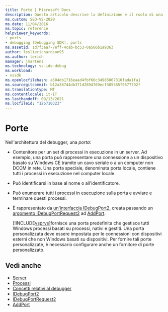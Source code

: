 ```yaml
---
title: Porte | Microsoft Docs
description: Questo articolo descrive la definizione e il ruolo di una porta nell'architettura del debugger in Visual Studio.
ms.custom: SEO-VS-2020
ms.date: 11/04/2016
ms.topic: reference
helpviewer_keywords:
- ports
- debugging [Debugging SDK], ports
ms.assetid: 1d7f3aa7-7eff-4cab-bc53-0a566b1a9363
author: leslierichardson95
ms.author: lerich
manager: jmartens
ms.technology: vs-ide-debug
ms.workload:
- vssdk
ms.openlocfilehash: a504db1716eaad4fbf66c34985067310fada1fa1
ms.sourcegitcommit: b12a38744db371d2894769ecf305585f9577792f
ms.translationtype: MT
ms.contentlocale: it-IT
ms.lasthandoff: 09/13/2021
ms.locfileid: "126710323"
---
```

# <a name="ports"></a>Porte
Nell'architettura del debugger, una *porta*:

- Contenitore per un set di processi in esecuzione in un server. Ad esempio, una porta può rappresentare una connessione a un dispositivo basato su Windows CE tramite un cavo seriale o a un computer non DCOM in rete. Una porta speciale, denominata porta locale, contiene tutti i processi in esecuzione nel computer locale.

- Può identificarsi in base al nome o all'identificatore.

- Può enumerare tutti i processi in esecuzione sulla porta e avviare e terminare questi processi.

- È rappresentato da [un'interfaccia IDebugPort2,](../../extensibility/debugger/reference/idebugport2.md) creata passando un [argomento IDebugPortRequest2](../../extensibility/debugger/reference/idebugportrequest2.md) ad [AddPort](../../extensibility/debugger/reference/idebugportsupplier2-addport.md).

  [!INCLUDE[vsprvs](../../code-quality/includes/vsprvs_md.md)]fornisce una porta predefinita che gestisce tutti Windows processi basati su processi, nativi e gestiti. Una porta personalizzata deve essere impostata per le connessioni con dispositivi esterni che non Windows basati su dispositivi. Per fornire tali porte personalizzate, è necessario configurare anche un fornitore di porte personalizzato.

## <a name="see-also"></a>Vedi anche
- [Server](../../extensibility/debugger/servers-visual-studio-sdk.md)
- [Processi](../../extensibility/debugger/processes.md)
- [Concetti relativi al debugger](../../extensibility/debugger/debugger-concepts.md)
- [IDebugPort2](../../extensibility/debugger/reference/idebugport2.md)
- [IDebugPortRequest2](../../extensibility/debugger/reference/idebugportrequest2.md)
- [AddPort](../../extensibility/debugger/reference/idebugportsupplier2-addport.md)
